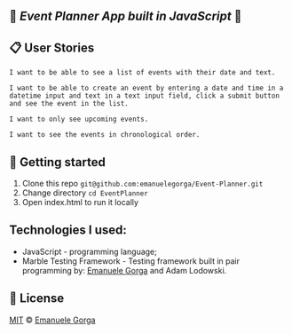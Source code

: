 :calendar: *Event Planner App built in JavaScript* :calendar:
------

:clipboard: User Stories
------

```
I want to be able to see a list of events with their date and text.
```
```
I want to be able to create an event by entering a date and time in a datetime input and text in a text input field, click a submit button and see the event in the list.
```
```
I want to only see upcoming events.
```
```
I want to see the events in chronological order.
```


:memo: Getting started
------

1. Clone this repo `git@github.com:emanuelegorga/Event-Planner.git`
2. Change directory `cd EventPlanner`
3. Open index.html to run it locally

Technologies I used:
-----
* JavaScript - programming language;
* Marble Testing Framework - Testing framework built in pair programming by:
[Emanuele Gorga][website] and Adam Lodowski.

## :scroll: License

[MIT][license] © [Emanuele Gorga][website]


[license]: http://showalicense.com/?fullname=Ionic%C4%83%20Biz%C4%83u%20%3Cbizauionica%40gmail.com%3E%20(https%3A%2F%2Fionicabizau.net)&year=2016#license-mit
[website]: https://www.linkedin.com/in/emanuele-gorga-18a6a585/
